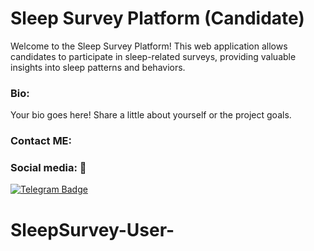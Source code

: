 # Sleep Survey Platform (Candidate)

Welcome to the Sleep Survey Platform! This web application allows candidates to participate in sleep-related surveys, providing valuable insights into sleep patterns and behaviors.

### Bio:    
Your bio goes here! Share a little about yourself or the project goals.

### Contact ME:
### Social media: 📡
[![Telegram Badge](https://img.shields.io/badge/Telegram-blue?style=for-the-badge&logo=telegram&logoColor=white)](https://t.me/yourtelegramhandle)
# SleepSurvey-User-
